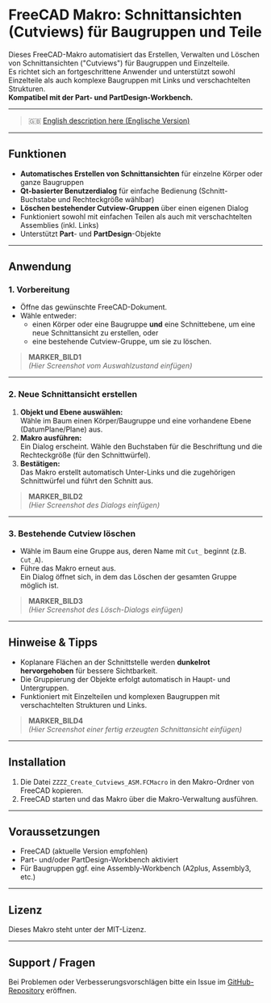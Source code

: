 # FreeCAD Makro: Schnittansichten (Cutviews) für Baugruppen und Teile

Dieses FreeCAD-Makro automatisiert das Erstellen, Verwalten und Löschen von Schnittansichten ("Cutviews") für Baugruppen und Einzelteile.  
Es richtet sich an fortgeschrittene Anwender und unterstützt sowohl Einzelteile als auch komplexe Baugruppen mit Links und verschachtelten Strukturen.  
**Kompatibel mit der Part- und PartDesign-Workbench.**

---

> 🇬🇧 [English description here (Englische Version)](README.md)

---

## Funktionen

- **Automatisches Erstellen von Schnittansichten** für einzelne Körper oder ganze Baugruppen
- **Qt-basierter Benutzerdialog** für einfache Bedienung (Schnitt-Buchstabe und Rechteckgröße wählbar)
- **Löschen bestehender Cutview-Gruppen** über einen eigenen Dialog
- Funktioniert sowohl mit einfachen Teilen als auch mit verschachtelten Assemblies (inkl. Links)
- Unterstützt **Part**- und **PartDesign**-Objekte

---

## Anwendung

### 1. Vorbereitung

- Öffne das gewünschte FreeCAD-Dokument.
- Wähle entweder:
  - einen Körper oder eine Baugruppe **und** eine Schnittebene, um eine neue Schnittansicht zu erstellen, oder
  - eine bestehende Cutview-Gruppe, um sie zu löschen.

> **MARKER_BILD1**  
> *(Hier Screenshot vom Auswahlzustand einfügen)*

---

### 2. Neue Schnittansicht erstellen

1. **Objekt und Ebene auswählen:**  
   Wähle im Baum einen Körper/Baugruppe und eine vorhandene Ebene (DatumPlane/Plane) aus.
2. **Makro ausführen:**  
   Ein Dialog erscheint. Wähle den Buchstaben für die Beschriftung und die Rechteckgröße (für den Schnittwürfel).
3. **Bestätigen:**  
   Das Makro erstellt automatisch Unter-Links und die zugehörigen Schnittwürfel und führt den Schnitt aus.

> **MARKER_BILD2**  
> *(Hier Screenshot des Dialogs einfügen)*

---

### 3. Bestehende Cutview löschen

- Wähle im Baum eine Gruppe aus, deren Name mit `Cut_` beginnt (z.B. `Cut_A`).
- Führe das Makro erneut aus.  
  Ein Dialog öffnet sich, in dem das Löschen der gesamten Gruppe möglich ist.

> **MARKER_BILD3**  
> *(Hier Screenshot des Lösch-Dialogs einfügen)*

---

## Hinweise & Tipps

- Koplanare Flächen an der Schnittstelle werden **dunkelrot hervorgehoben** für bessere Sichtbarkeit.
- Die Gruppierung der Objekte erfolgt automatisch in Haupt- und Untergruppen.
- Funktioniert mit Einzelteilen und komplexen Baugruppen mit verschachtelten Strukturen und Links.

> **MARKER_BILD4**  
> *(Hier Screenshot einer fertig erzeugten Schnittansicht einfügen)*

---

## Installation

1. Die Datei `ZZZZ_Create_Cutviews_ASM.FCMacro` in den Makro-Ordner von FreeCAD kopieren.
2. FreeCAD starten und das Makro über die Makro-Verwaltung ausführen.

---

## Voraussetzungen

- FreeCAD (aktuelle Version empfohlen)
- Part- und/oder PartDesign-Workbench aktiviert
- Für Baugruppen ggf. eine Assembly-Workbench (A2plus, Assembly3, etc.)

---

## Lizenz

Dieses Makro steht unter der MIT-Lizenz.

---

## Support / Fragen

Bei Problemen oder Verbesserungsvorschlägen bitte ein Issue im [GitHub-Repository](https://github.com/PuLs4r1203/FreeCAD_Cut_view) eröffnen.
